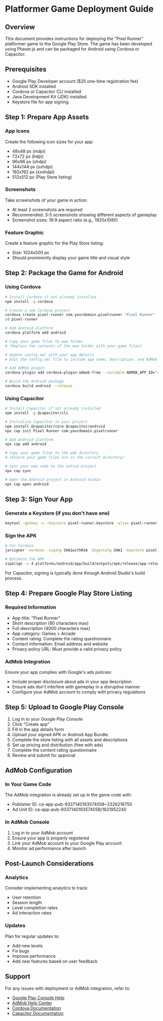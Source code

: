 # Platformer Game Deployment Guide

## Overview
This document provides instructions for deploying the "Pixel Runner" platformer game to the Google Play Store. The game has been developed using Phaser.js and can be packaged for Android using Cordova or Capacitor.

## Prerequisites
- Google Play Developer account ($25 one-time registration fee)
- Android SDK installed
- Cordova or Capacitor CLI installed
- Java Development Kit (JDK) installed
- Keystore file for app signing

## Step 1: Prepare App Assets

### App Icons
Create the following icon sizes for your app:
- 48x48 px (mdpi)
- 72x72 px (hdpi)
- 96x96 px (xhdpi)
- 144x144 px (xxhdpi)
- 192x192 px (xxxhdpi)
- 512x512 px (Play Store listing)

### Screenshots
Take screenshots of your game in action:
- At least 2 screenshots are required
- Recommended: 3-5 screenshots showing different aspects of gameplay
- Screenshot sizes: 16:9 aspect ratio (e.g., 1920x1080)

### Feature Graphic
Create a feature graphic for the Play Store listing:
- Size: 1024x500 px
- Should prominently display your game title and visual style

## Step 2: Package the Game for Android

### Using Cordova
```bash
# Install Cordova if not already installed
npm install -g cordova

# Create a new Cordova project
cordova create pixel-runner com.yourdomain.pixelrunner "Pixel Runner"
cd pixel-runner

# Add Android platform
cordova platform add android

# Copy your game files to www folder
# (Replace the contents of the www folder with your game files)

# Update config.xml with your app details
# Edit the config.xml file to include app name, description, and AdMob plugin

# Add AdMob plugin
cordova plugin add cordova-plugin-admob-free --variable ADMOB_APP_ID="ca-app-pub-9337140193574058~2326216750"

# Build the Android package
cordova build android --release
```

### Using Capacitor
```bash
# Install Capacitor if not already installed
npm install -g @capacitor/cli

# Initialize Capacitor in your project
npm install @capacitor/core @capacitor/android
npx cap init Pixel Runner com.yourdomain.pixelrunner

# Add Android platform
npx cap add android

# Copy your game files to the web directory
# (Ensure your game files are in the correct directory)

# Sync your web code to the native project
npx cap sync

# Open the Android project in Android Studio
npx cap open android
```

## Step 3: Sign Your App

### Generate a Keystore (if you don't have one)
```bash
keytool -genkey -v -keystore pixel-runner.keystore -alias pixel-runner -keyalg RSA -keysize 2048 -validity 10000
```

### Sign the APK
```bash
# For Cordova
jarsigner -verbose -sigalg SHA1withRSA -digestalg SHA1 -keystore pixel-runner.keystore platforms/android/app/build/outputs/apk/release/app-release-unsigned.apk pixel-runner

# Optimize the APK
zipalign -v 4 platforms/android/app/build/outputs/apk/release/app-release-unsigned.apk pixel-runner.apk
```

For Capacitor, signing is typically done through Android Studio's build process.

## Step 4: Prepare Google Play Store Listing

### Required Information
- App title: "Pixel Runner"
- Short description (80 characters max)
- Full description (4000 characters max)
- App category: Games > Arcade
- Content rating: Complete the rating questionnaire
- Contact information: Email address and website
- Privacy policy URL: Must provide a valid privacy policy

### AdMob Integration
Ensure your app complies with Google's ads policies:
- Include proper disclosure about ads in your app description
- Ensure ads don't interfere with gameplay in a disruptive manner
- Configure your AdMob account to comply with privacy regulations

## Step 5: Upload to Google Play Console

1. Log in to your Google Play Console
2. Click "Create app"
3. Fill in the app details form
4. Upload your signed APK or Android App Bundle
5. Complete the store listing with all assets and descriptions
6. Set up pricing and distribution (free with ads)
7. Complete the content rating questionnaire
8. Review and submit for approval

## AdMob Configuration

### In Your Game Code
The AdMob integration is already set up in the game code with:
- Publisher ID: ca-app-pub-9337140193574058~2326216750
- Ad Unit ID: ca-app-pub-9337140193574058/1621952240

### In AdMob Console
1. Log in to your AdMob account
2. Ensure your app is properly registered
3. Link your AdMob account to your Google Play account
4. Monitor ad performance after launch

## Post-Launch Considerations

### Analytics
Consider implementing analytics to track:
- User retention
- Session length
- Level completion rates
- Ad interaction rates

### Updates
Plan for regular updates to:
- Add new levels
- Fix bugs
- Improve performance
- Add new features based on user feedback

## Support
For any issues with deployment or AdMob integration, refer to:
- [Google Play Console Help](https://support.google.com/googleplay/android-developer)
- [AdMob Help Center](https://support.google.com/admob)
- [Cordova Documentation](https://cordova.apache.org/docs/en/latest/)
- [Capacitor Documentation](https://capacitorjs.com/docs)
